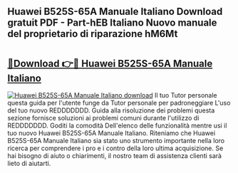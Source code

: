 ## Huawei B525S-65A Manuale Italiano Download gratuit PDF - Part-hEB Italiano Nuovo manuale del proprietario di riparazione hM6Mt

# <h2><a href="http://dfgi2fw.blite.top/?on=Huawei+B525S-65A+Manuale+Italiano">🔗Download 👉🔴 Huawei B525S-65A Manuale Italiano</a></h2>

[![Huawei B525S-65A Manuale Italiano download](https://i.imgur.com/lujVjoI.png)](http://dfgi2fw.blite.top/?on=Huawei+B525S-65A+Manuale+Italiano)
Il tuo Tutor personale questa guida per l'utente funge da Tutor personale per padroneggiare L'uso del tuo nuovo REDDDDDDD. Guida alla risoluzione dei problemi questa sezione fornisce soluzioni ai problemi comuni durante l'utilizzo di REDDDDDDD. Goditi la comodità Dell'elenco delle funzionalità mentre usi il tuo nuovo Huawei B525S-65A Manuale Italiano. Riteniamo che Huawei B525S-65A Manuale Italiano sia stato uno strumento importante nella loro ricerca per comprendere i pro e i contro della loro ultima acquisizione. Se hai bisogno di aiuto o chiarimenti, il nostro team di assistenza clienti sarà lieto di aiutarti.
